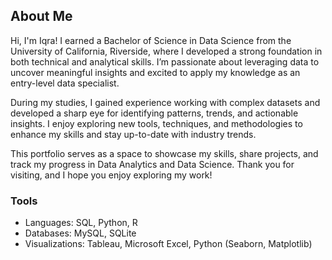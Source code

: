## About Me

Hi, I'm Iqra! I earned a Bachelor of Science in Data Science from the University of California, Riverside, where I developed a strong foundation in both technical and analytical skills. I’m passionate about leveraging data to uncover meaningful insights and excited to apply my knowledge as an entry-level data specialist.

During my studies, I gained experience working with complex datasets and developed a sharp eye for identifying patterns, trends, and actionable insights. I enjoy exploring new tools, techniques, and methodologies to enhance my skills and stay up-to-date with industry trends.

This portfolio serves as a space to showcase my skills, share projects, and track my progress in Data Analytics and Data Science. Thank you for visiting, and I hope you enjoy exploring my work!

### Tools

* Languages: SQL, Python, R
* Databases: MySQL, SQLite
* Visualizations: Tableau, Microsoft Excel, Python (Seaborn, Matplotlib)
